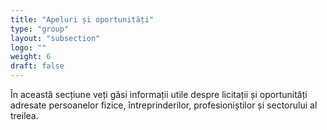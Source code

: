 ```yaml
---
title: "Apeluri și oportunități"
type: "group"
layout: "subsection"
logo: ""
weight: 6
draft: false
---
```


În această secțiune veți găsi informații utile despre licitații și oportunități adresate persoanelor fizice, întreprinderilor, profesioniștilor și sectorului al treilea.
